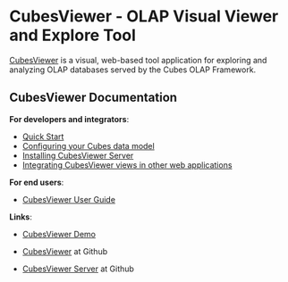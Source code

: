 CubesViewer - OLAP Visual Viewer and Explore Tool
=================================================

[CubesViewer](https://github.com/jjmontesl/cubesviewer) is a visual, web-based tool application
for exploring and analyzing OLAP databases served by the Cubes OLAP Framework.


CubesViewer Documentation
-------------------------

**For developers and integrators**:

* [Quick Start](cubesviewer-quickstart.md)
* [Configuring your Cubes data model](cubesviewer-model.md)
* [Installing CubesViewer Server](cubesviewer-gui-installation.md)
* [Integrating CubesViewer views in other web applications](cubesviewer-embed.md)

**For end users**:

* [CubesViewer User Guide](cubesviewer-user-main.md)

**Links**:

* [CubesViewer Demo](http://jjmontesl.github.io/cubesviewer/)

* [CubesViewer](https://github.com/jjmontesl/cubesviewer) at Github
* [CubesViewer Server](https://github.com/jjmontesl/cubesviewer-server) at Github
